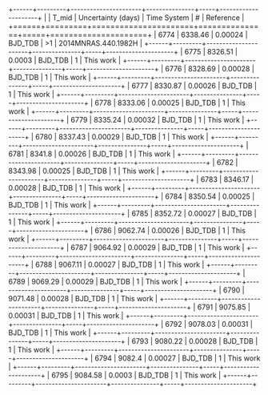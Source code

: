+------+---------+----------------------+---------------+-----+---------------------+
|      |   T_mid |   Uncertainty (days) | Time System   | #   | Reference           |
+======+=========+======================+===============+=====+=====================+
| 6774 | 6338.46 |              0.00024 | BJD_TDB       | >1  | 2014MNRAS.440.1982H |
+------+---------+----------------------+---------------+-----+---------------------+
| 6775 | 8326.51 |              0.0003  | BJD_TDB       | 1   | This work           |
+------+---------+----------------------+---------------+-----+---------------------+
| 6776 | 8328.69 |              0.00028 | BJD_TDB       | 1   | This work           |
+------+---------+----------------------+---------------+-----+---------------------+
| 6777 | 8330.87 |              0.00026 | BJD_TDB       | 1   | This work           |
+------+---------+----------------------+---------------+-----+---------------------+
| 6778 | 8333.06 |              0.00025 | BJD_TDB       | 1   | This work           |
+------+---------+----------------------+---------------+-----+---------------------+
| 6779 | 8335.24 |              0.00032 | BJD_TDB       | 1   | This work           |
+------+---------+----------------------+---------------+-----+---------------------+
| 6780 | 8337.43 |              0.00029 | BJD_TDB       | 1   | This work           |
+------+---------+----------------------+---------------+-----+---------------------+
| 6781 | 8341.8  |              0.00026 | BJD_TDB       | 1   | This work           |
+------+---------+----------------------+---------------+-----+---------------------+
| 6782 | 8343.98 |              0.00025 | BJD_TDB       | 1   | This work           |
+------+---------+----------------------+---------------+-----+---------------------+
| 6783 | 8346.17 |              0.00028 | BJD_TDB       | 1   | This work           |
+------+---------+----------------------+---------------+-----+---------------------+
| 6784 | 8350.54 |              0.00025 | BJD_TDB       | 1   | This work           |
+------+---------+----------------------+---------------+-----+---------------------+
| 6785 | 8352.72 |              0.00027 | BJD_TDB       | 1   | This work           |
+------+---------+----------------------+---------------+-----+---------------------+
| 6786 | 9062.74 |              0.00026 | BJD_TDB       | 1   | This work           |
+------+---------+----------------------+---------------+-----+---------------------+
| 6787 | 9064.92 |              0.00029 | BJD_TDB       | 1   | This work           |
+------+---------+----------------------+---------------+-----+---------------------+
| 6788 | 9067.11 |              0.00027 | BJD_TDB       | 1   | This work           |
+------+---------+----------------------+---------------+-----+---------------------+
| 6789 | 9069.29 |              0.00029 | BJD_TDB       | 1   | This work           |
+------+---------+----------------------+---------------+-----+---------------------+
| 6790 | 9071.48 |              0.00028 | BJD_TDB       | 1   | This work           |
+------+---------+----------------------+---------------+-----+---------------------+
| 6791 | 9075.85 |              0.00031 | BJD_TDB       | 1   | This work           |
+------+---------+----------------------+---------------+-----+---------------------+
| 6792 | 9078.03 |              0.00031 | BJD_TDB       | 1   | This work           |
+------+---------+----------------------+---------------+-----+---------------------+
| 6793 | 9080.22 |              0.00028 | BJD_TDB       | 1   | This work           |
+------+---------+----------------------+---------------+-----+---------------------+
| 6794 | 9082.4  |              0.00027 | BJD_TDB       | 1   | This work           |
+------+---------+----------------------+---------------+-----+---------------------+
| 6795 | 9084.58 |              0.0003  | BJD_TDB       | 1   | This work           |
+------+---------+----------------------+---------------+-----+---------------------+